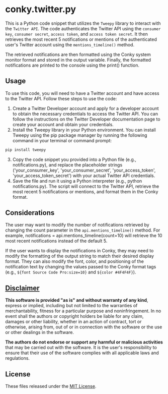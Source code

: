 # conky.twitter.py
This is a Python code snippet that utilizes the `Tweepy` library to interact with the `Twitter API`. The code authenticates the Twitter API using the `consumer key`, `consumer secret`, `access token`, and `access token secret`. It then retrieves the most recent 5 notifications or mentions of the authenticated user's Twitter account using the `mentions_timeline()` method.

The retrieved notifications are then formatted using the Conky system monitor format and stored in the output variable. Finally, the formatted notifications are printed to the console using the print() function.

## Usage
To use this code, you will need to have a Twitter account and have access to the Twitter API. Follow these steps to use the code:

1. Create a Twitter Developer account and apply for a developer account to obtain the necessary credentials to access the Twitter API. You can follow the instructions on the Twitter Developer documentation page to create your account and obtain your credentials.
2. Install the Tweepy library in your Python environment. You can install Tweepy using the pip package manager by running the following command in your terminal or command prompt:

```Bash
pip install tweepy
```

3. Copy the code snippet you provided into a Python file (e.g., notifications.py), and replace the placeholder strings ('your_consumer_key', 'your_consumer_secret', 'your_access_token', 'your_access_token_secret') with your actual Twitter API credentials.
4. Save the file and run it using a Python interpreter (e.g., python notifications.py). The script will connect to the Twitter API, retrieve the most recent 5 notifications or mentions, and format them in the Conky format.

## Considerations
The user may want to modify the number of notifications retrieved by changing the count parameter in the `api.mentions_timeline()` method. For example, notifications = api.mentions_timeline(count=10) will retrieve the 10 most recent notifications instead of the default 5.

If the user wants to display the notifications in Conky, they may need to modify the formatting of the output string to match their desired display format. They can also modify the font, color, and positioning of the notification text by changing the values passed to the Conky format tags (e.g., `${font Source Code Pro:size=10}` and `${color #4F4F4F}`).

## [Disclaimer](DISCLAIMER)
**This software is provided "as is" and without warranty of any kind**, express or implied, including but not limited to the warranties of merchantability, fitness for a particular purpose and noninfringement. In no event shall the authors or copyright holders be liable for any claim, damages or other liability, whether in an action of contract, tort or otherwise, arising from, out of or in connection with the software or the use or other dealings in the software.

**The authors do not endorse or support any harmful or malicious activities** that may be carried out with the software. It is the user's responsibility to ensure that their use of the software complies with all applicable laws and regulations.

## License

These files released under the [MIT License](LICENSE).
